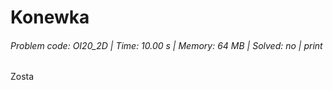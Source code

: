 # Konewka
###### Problem code: OI20_2D \| Time: 10.00 s \| Memory: 64 MB \| Solved: no \| print

Zosta
